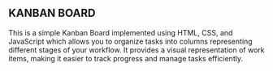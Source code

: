 ## KANBAN BOARD
This is a simple Kanban Board implemented using HTML, CSS, and JavaScript which allows you to organize tasks into columns representing different stages of your workflow. It provides a visual representation of work items, making it easier to track progress and manage tasks efficiently.
